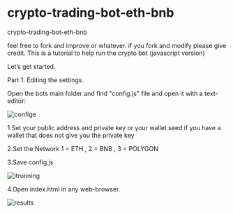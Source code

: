 # crypto-trading-bot-eth-bnb
crypto-trading-bot-eth-bnb


feel free to fork and improve or whatever.
if you fork and modify please give credit.
This is a tutorial to help run the crypto bot (javascript version)

Let’s get started.

Part 1. Editing the settings.

Open the bots main folder and find "config.js" file and open it with a text-editor:

![confige](https://user-images.githubusercontent.com/122376751/211582493-8a2b232f-1082-41c0-ac95-f445b614f17e.png)

1.Set your public address and private key or your wallet seed if you have a wallet that does not give you the private key

2.Set the Network  1 = ETH , 2 = BNB , 3 = POLYGON

3.Save config.js

![itrunning](https://user-images.githubusercontent.com/122376751/211582535-70ad689e-da4a-453c-8b72-e19d8a38a622.png)

4.Open index.html in any web-browser.


![results](https://user-images.githubusercontent.com/122376751/211582664-83dc42d4-7a0d-48dd-b91c-64190dcba8f4.jpg)
